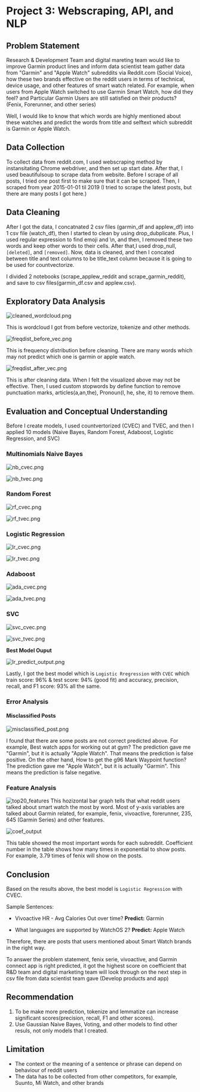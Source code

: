 # Project 3: Webscraping, API, and NLP

## Problem Statement
Research & Development Team and digital mareting team would like to improve Garmin product lines and inform data scientist team gather data from "Garmin" and "Apple Watch" subreddits via Reddit.com (Social Voice), how these two brands effective on the reddit users in terms of technical, device usage, and other features of smart watch related. For example, when users from Apple Watch switched to use Garmin Smart Watch, how did they feel? and Particular Garmin Users are still satisfied on their products? (Fenix, Forerunner, and other series)

Well, I would like to know that which words are highly mentioned about these watches and predict the words from title and selftext which subreddit is Garmin or Apple Watch.

## Data Collection
To collect data from reddit.com, I used webscraping method by instansitating Chrome webdriver, and then set up start date. After that, I used beautifulsoup to scrape data from website. Before I scrape of all posts, I tried one post first to make sure that it can be scraped. Then, I scraped from year 2015-01-01 til 2019 (I tried to scrape the latest posts, but there are many posts I got here.)

## Data Cleaning
After I got the data, I concatnated 2 csv files (garmin_df and applew_df) into 1 csv file (watch_df), then I started to clean by using drop_dubplicate. Plus, I used regular expression to find emoji and \n, and then, I removed these two words and keep other words to their cells. After that,I used drop_null, `[deleted]`, and `[removed]`. Now, data is cleaned, and then I concated between title and text columns to be title_text column because it is going to be used for countvectorize.

I divided 2 notebooks (scrape_applew_reddit and scrape_garmin_reddit), and save to csv files(garmin_df.csv and applew.csv).

## Exploratory Data Analysis
![cleaned_wordcloud.png](image/cleaned_wordcloud.png)

This is wordcloud I got from before vectorize, tokenize and other methods. 

![freqdist_before_vec.png](image/freqdist_before_vec.png)

This is frequency distribution before cleaning. There are many words which may not predict which one is garmin or apple watch.

![freqdist_after_vec.png](image/freqdist_after_vec.png)

This is after cleaning data. When I felt the visualized above may not be effective. Then, I used custom stopwords by define function to remove punctuation marks, articles(a,an,the), Pronoun(I, he, she, it) to remove them.

## Evaluation and Conceptual Understanding
Before I create models, I used countvertorized (CVEC) and TVEC, and then I applied 10 models (Naive Bayes, Random Forest, Adaboost, Logistic Regression, and SVC)

### Multinomials Naive Bayes
![nb_cvec.png](image/nb_cvec.png)

![nb_tvec.png](image/nb_tvec.png)

### Random Forest
![rf_cvec.png](image/rf_cvec.png)

![rf_tvec.png](image/rf_tvec.png)

### Logistic Regression
![lr_cvec.png](image/lr_cvec.png)

![lr_tvec.png](image/lr_tvec.png)

### Adaboost
![ada_cvec.png](image/ada_cvec.png)

![ada_tvec.png](image/ada_tvec.png)

### SVC
![svc_cvec.png](image/svc_cvec.png)

![svc_tvec.png](image/svc_tvec.png)


**Best Model Ouput**

![lr_predict_output.png](image/lr_predict_output.png)

Lastly, I got the best model which is `Logistic Rregression` with `CVEC` which train score: 96% & test score: 94% (good fit) 
and accuracy, precision, recall, and F1 score: 93% all the same.

### Error Analysis
#### Misclassified Posts
![misclassified_post.png](image/misclassified_post.png)

I found that there are some posts are not correct predicted above. For example, Best watch apps for working out at gym? The prediction gave me "Garmin", but it is actually "Apple Watch". That means the prediction is false positive. On the other hand, How to get the g96 Mark Waypoint function? The prediction gave me "Apple Watch", but it is actually "Garmin". This means the prediction is false negative.

### Feature Analysis
![top20_features](image/top20_features.png)
This hozizontal bar graph tells that what reddit users talked about smart watch the most by word. Most of y-axis variables are talked about Garmin related, for example, fenix, vivoactive, forerunner, 235, 645 (Garmin Series) and other features. 

![coef_output](image/coef_output.png)

This table showed the most important words for each subreddit. Coefficient number in the table shows how many times in exponential to show posts. For example, 3.79 times of fenix will show on the posts.

## Conclusion
Based on the results above, the best model is `Logistic Regression` with CVEC.

Sample Sentences:
- Vivoactive HR - Avg Calories Out over time?
**Predict:** Garmin

- What languages are supported by WatchOS 2?
**Predict:** Apple Watch

Therefore, there are posts that users mentioned about Smart Watch brands in the right way.

To answer the problem statement, fenix serie, vivoactive, and Garmin connect app is right predicted, it got the highest score on coefficient that R&D team and digital marketing team will look through on the next step in csv file from data scientist team gave (Develop products and app)

## Recommendation
1. To be make more prediction, tokenize and lemmatize can increase significant scores(precision, recall, F1 and other scores).
2. Use Gaussian Naive Bayes, Voting, and other models to find other resuls, not only models that I created.

## Limitation
- The context or the meaning of a sentence or phrase can depend on behaviour of reddit users
- The data has to be collected from other competitors, for example, Suunto, Mi Watch, and other brands
